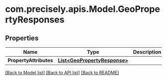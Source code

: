 # com.precisely.apis.Model.GeoPropertyResponses
## Properties

Name | Type | Description | Notes
------------ | ------------- | ------------- | -------------
**PropertyAttributes** | [**List&lt;GeoPropertyResponse&gt;**](GeoPropertyResponse.md) |  | [optional] 

[[Back to Model list]](../README.md#documentation-for-models) [[Back to API list]](../README.md#documentation-for-api-endpoints) [[Back to README]](../README.md)

